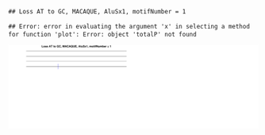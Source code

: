 

```
## Loss AT to GC, MACAQUE, AluSx1, motifNumber = 1
```

```
## Error: error in evaluating the argument 'x' in selecting a method for function 'plot': Error: object 'totalP' not found
```

![plot of chunk motifPValues](figure/motifPValues.png) 
  
